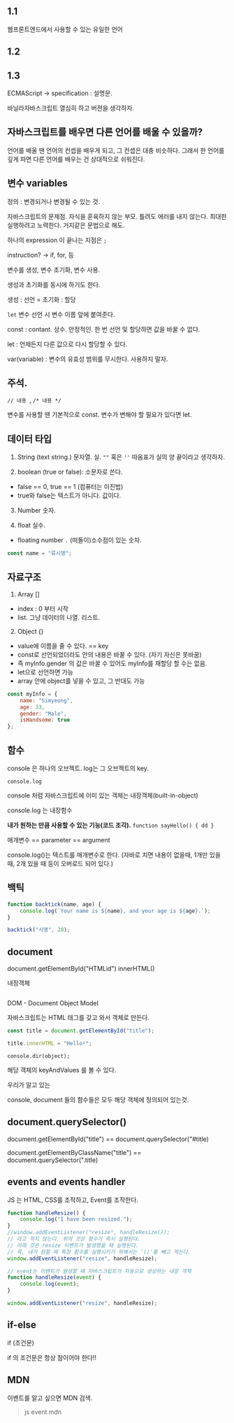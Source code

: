 ## 1.1

웹프론트엔드에서 사용할 수 있는 유일한 언어

## 1.2

## 1.3
ECMAScript -> specification : 설명문.

바닐라자바스크립트 열심히 하고 버젼을 생각하자.

## 자바스크립트를 배우면 다른 언어를 배울 수 있을까?

언어를 배울 땐 언어의 컨셉을 배우게 되고, 그 컨셉은 대충 비슷하다. 그래서 한 언어를 깊게 파면 다른 언어를 배우는 건 상대적으로 쉬워진다.

## 변수 variables

정의 : 변경되거나 변경될 수 있는 것.

자바스크립트의 문제점. 자식을 훈육하지 않는 부모. 틀려도 에러를 내지 않는다. 최대한 실행하려고 노력한다. 거지같은 문법으로 해도.

하나의 expression 이 끝나는 지점은 `;`

instruction? -> if, for, 등

변수를 생성, 변수 초기화, 변수 사용.

생성과 초기화를 동시에 하기도 한다.

생성 : 선언 = 초기화 : 할당

`let` 변수 선언 시 변수 이름 앞에 붙여준다.

const : contant. 상수. 안정적인. 한 번 선언 및 할당하면 값을 바꿀 수 없다.

let : 언제든지 다른 값으로 다시 할당할 수 있다.

var(variable) : 변수의 유효성 범위를 무시한다. 사용하지 말자.

## 주석.

`// 내용 `, `/* 내용 */`

변수를 사용할 땐 기본적으로 const. 변수가 변해야 할 필요가 있다면 let.

## 데이터 타입

1. String (text string.) 문자열. 실. `""` 혹은 `''` 따옴표가 실의 양 끝이라고 생각하자.

2. boolean (true or false): 소문자로 쓴다.
- false == 0, true == 1 (컴퓨터는 이진법)
- true와 false는 텍스트가 아니다. 값이다.

3. Number 숫자.

4. float 실수.
- floating number `.` (떠돌이)소수점이 있는 숫자.

```javascript
const name = "류시명";
```

## 자료구조

1. Array []
- index : 0 부터 시작
- list. 그냥 데이터의 나열. 리스트.


2. Object {}
- value에 이름을 줄 수 있다. == key
- const로 선언되었더라도 안의 내용은 바꿀 수 있다. (자기 자신은 못바꿈)
- 즉 myInfo.gender 의 값은 바꿀 수 있어도 myInfo를 재할당 할 수는 없음.
- let으로 선언하면 가능
- array 안에 object를 넣을 수 있고, 그 반대도 가능
```javascript
const myInfo = {
    name: "Simyeong",
    age: 33,
    gender: "Male",
    isHandsome: true
};
```

## 함수
console 은 하나의 오브젝트. log는 그 오브젝트의 key.

`console.log`

console 처럼 자바스크립트에 이미 있는 객체는 내장객체(built-in-object)

console.log 는 내장함수

**내가 원하는 만큼 사용할 수 있는 기능(코드 조각).**
`
function sayHello() {
dd
}
`

매개변수 == parameter == argument

console.log()는 텍스트를 매개변수로 한다. (자바로 치면 내용이 없을때, 1개만 있을때, 2개 있을 때 등이 오버로드 되어 있다.)

## 백틱

```javascript
function backtick(name, age) {
    console.log(`Your name is ${name}, and your age is ${age}.`);
}

backtick("시명", 28);
```

## document
document.getElementById("HTMLid")
innerHTML()

내장객체
```javascript

```

DOM - Document Object Model

자바스크립트는 HTML 태그를 갖고 와서 객체로 만든다.

```javascript
const title = document.getElementById("title");

title.innerHTML = "Hello!";
```

`console.dir(object);`

해당 객체의 keyAndValues 를 볼 수 있다.

우리가 알고 있는

console, document 들의 함수들은 모두 해당 객체에 정의되어 있는것.

## document.querySelector()

document.getElementById("title") == document.querySelector("#title)

document.getElementByClassName("title") == document.querySelector(".title)

## events and events handler

JS 는 HTML, CSS를 조작하고, Event를 조작한다.

```javascript
function handleResize() {
    console.log("I have been resized.");
}
//window.addEventListener("resize", handleResize());
// 라고 적지 않는다. 위의 것은 함수가 즉시 실행된다.
// 아래 것은 resize 이벤트가 발생했을 때 실행된다. 
// 즉, 내가 원할 때 특정 함수를 실행시키기 위해서는 '()'를 빼고 적는다. 
window.addEventListener("resize", handleResize);
```

```javascript
// event는 이벤트가 발생할 때 자바스크립트가 자동으로 생성하는 내장 객체
function handleResize(event) {
    console.log(event);
}

window.addEventListener("resize", handleResize);
```

## if-else

if (조건문)

if 의 조건문은 항상 참이어야 한다!!

## MDN

이벤트를 알고 싶으면 MDN 검색.

> js event mdn

## 